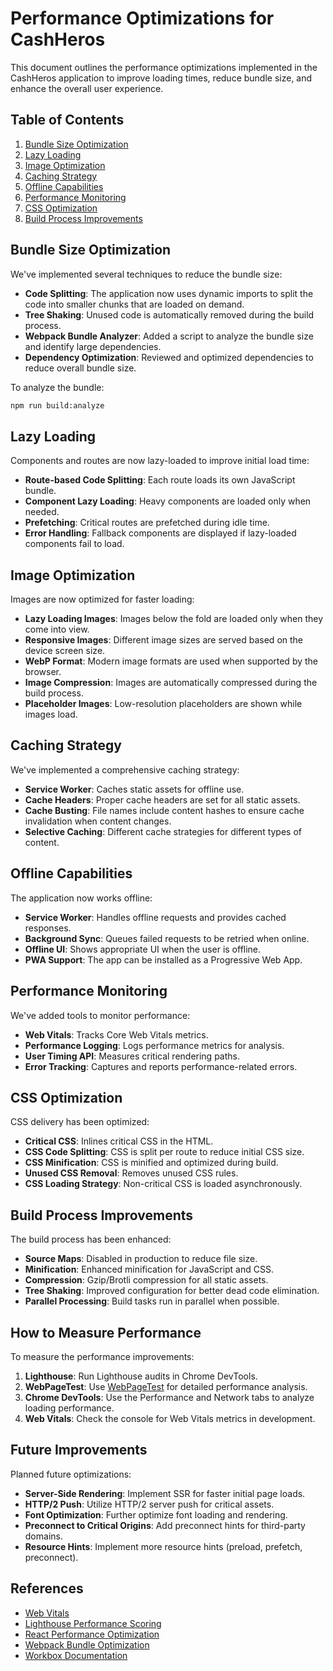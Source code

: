 # Performance Optimizations for CashHeros

This document outlines the performance optimizations implemented in the CashHeros application to improve loading times, reduce bundle size, and enhance the overall user experience.

## Table of Contents

1. [Bundle Size Optimization](#bundle-size-optimization)
2. [Lazy Loading](#lazy-loading)
3. [Image Optimization](#image-optimization)
4. [Caching Strategy](#caching-strategy)
5. [Offline Capabilities](#offline-capabilities)
6. [Performance Monitoring](#performance-monitoring)
7. [CSS Optimization](#css-optimization)
8. [Build Process Improvements](#build-process-improvements)

## Bundle Size Optimization

We've implemented several techniques to reduce the bundle size:

- **Code Splitting**: The application now uses dynamic imports to split the code into smaller chunks that are loaded on demand.
- **Tree Shaking**: Unused code is automatically removed during the build process.
- **Webpack Bundle Analyzer**: Added a script to analyze the bundle size and identify large dependencies.
- **Dependency Optimization**: Reviewed and optimized dependencies to reduce overall bundle size.

To analyze the bundle:
```bash
npm run build:analyze
```

## Lazy Loading

Components and routes are now lazy-loaded to improve initial load time:

- **Route-based Code Splitting**: Each route loads its own JavaScript bundle.
- **Component Lazy Loading**: Heavy components are loaded only when needed.
- **Prefetching**: Critical routes are prefetched during idle time.
- **Error Handling**: Fallback components are displayed if lazy-loaded components fail to load.

## Image Optimization

Images are now optimized for faster loading:

- **Lazy Loading Images**: Images below the fold are loaded only when they come into view.
- **Responsive Images**: Different image sizes are served based on the device screen size.
- **WebP Format**: Modern image formats are used when supported by the browser.
- **Image Compression**: Images are automatically compressed during the build process.
- **Placeholder Images**: Low-resolution placeholders are shown while images load.

## Caching Strategy

We've implemented a comprehensive caching strategy:

- **Service Worker**: Caches static assets for offline use.
- **Cache Headers**: Proper cache headers are set for all static assets.
- **Cache Busting**: File names include content hashes to ensure cache invalidation when content changes.
- **Selective Caching**: Different cache strategies for different types of content.

## Offline Capabilities

The application now works offline:

- **Service Worker**: Handles offline requests and provides cached responses.
- **Background Sync**: Queues failed requests to be retried when online.
- **Offline UI**: Shows appropriate UI when the user is offline.
- **PWA Support**: The app can be installed as a Progressive Web App.

## Performance Monitoring

We've added tools to monitor performance:

- **Web Vitals**: Tracks Core Web Vitals metrics.
- **Performance Logging**: Logs performance metrics for analysis.
- **User Timing API**: Measures critical rendering paths.
- **Error Tracking**: Captures and reports performance-related errors.

## CSS Optimization

CSS delivery has been optimized:

- **Critical CSS**: Inlines critical CSS in the HTML.
- **CSS Code Splitting**: CSS is split per route to reduce initial CSS size.
- **CSS Minification**: CSS is minified and optimized during build.
- **Unused CSS Removal**: Removes unused CSS rules.
- **CSS Loading Strategy**: Non-critical CSS is loaded asynchronously.

## Build Process Improvements

The build process has been enhanced:

- **Source Maps**: Disabled in production to reduce file size.
- **Minification**: Enhanced minification for JavaScript and CSS.
- **Compression**: Gzip/Brotli compression for all static assets.
- **Tree Shaking**: Improved configuration for better dead code elimination.
- **Parallel Processing**: Build tasks run in parallel when possible.

## How to Measure Performance

To measure the performance improvements:

1. **Lighthouse**: Run Lighthouse audits in Chrome DevTools.
2. **WebPageTest**: Use [WebPageTest](https://www.webpagetest.org/) for detailed performance analysis.
3. **Chrome DevTools**: Use the Performance and Network tabs to analyze loading performance.
4. **Web Vitals**: Check the console for Web Vitals metrics in development.

## Future Improvements

Planned future optimizations:

- **Server-Side Rendering**: Implement SSR for faster initial page loads.
- **HTTP/2 Push**: Utilize HTTP/2 server push for critical assets.
- **Font Optimization**: Further optimize font loading and rendering.
- **Preconnect to Critical Origins**: Add preconnect hints for third-party domains.
- **Resource Hints**: Implement more resource hints (preload, prefetch, preconnect).

## References

- [Web Vitals](https://web.dev/vitals/)
- [Lighthouse Performance Scoring](https://developers.google.com/web/tools/lighthouse/scoring)
- [React Performance Optimization](https://reactjs.org/docs/optimizing-performance.html)
- [Webpack Bundle Optimization](https://webpack.js.org/guides/code-splitting/)
- [Workbox Documentation](https://developers.google.com/web/tools/workbox)